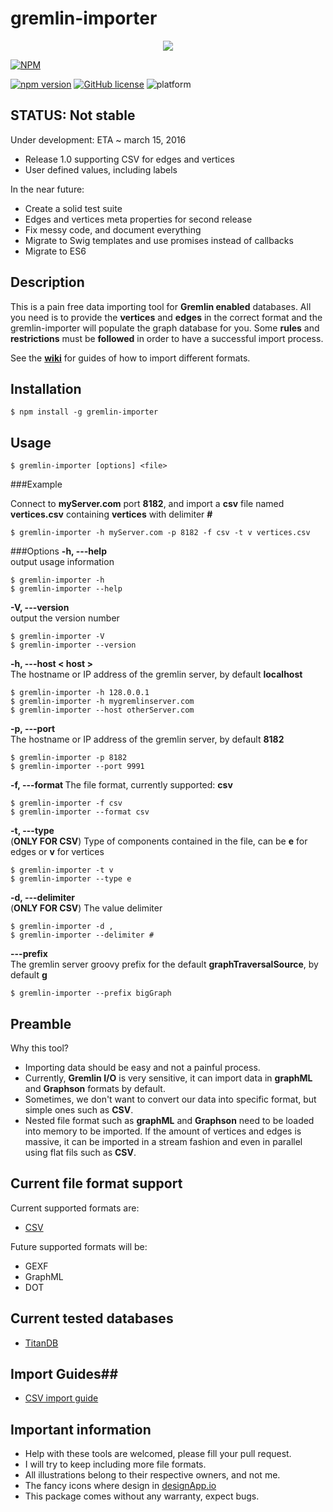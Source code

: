 
# **gremlin-importer** #

<p align="center">
 <img src="https://raw.githubusercontent.com/mastayoda/gremlin-importer/master/images/gremlin-importer.png">
</p>

[![NPM](https://nodei.co/npm/gremlin-importer.png?downloads=true&downloadRank=true&stars=true)](https://nodei.co/npm/gremlin-importer/)

[![npm version](https://badge.fury.io/js/gremlin-importer.svg)](https://badge.fury.io/js/gremlin-importer) [![GitHub license](https://img.shields.io/badge/license-MIT-blue.svg)](https://raw.githubusercontent.com/mastayoda/gremlin-importer/master/LICENSE) ![platform](https://img.shields.io/badge/platform-node.js-green.svg)


## STATUS: Not stable ##
Under development: ETA ~ march 15, 2016

 - Release 1.0 supporting CSV for edges and vertices
 - User defined values, including labels

In the near future:

 - Create a solid test suite
 - Edges and vertices meta properties for second release
 - Fix messy code, and document everything
 - Migrate to Swig templates and use promises instead of callbacks
 - Migrate to ES6

## Description ##

This is a pain free data importing tool for **Gremlin enabled** databases. All you need is to provide the **vertices** and **edges** in the correct format and the gremlin-importer will populate the graph database for you. Some **rules** and **restrictions** must be **followed** in order to have a successful import process.

See the [**wiki**](https://github.com/mastayoda/gremlin-importer/wiki) for guides of how to import different formats.

## Installation ##

    $ npm install -g gremlin-importer

## Usage ##

    $ gremlin-importer [options] <file>

###Example

Connect to **myServer.com** port **8182**, and import a **csv** file named **vertices.csv** containing **vertices** with delimiter **#**

    $ gremlin-importer -h myServer.com -p 8182 -f csv -t v vertices.csv  
    
###Options
**-h, ---help**                    
output usage information

    $ gremlin-importer -h
    $ gremlin-importer --help

**-V, ---version**                
output the version number

    $ gremlin-importer -V
    $ gremlin-importer --version

**-h, ---host < host >**            
The hostname or IP address of the gremlin server, by default **localhost**

    $ gremlin-importer -h 128.0.0.1
    $ gremlin-importer -h mygremlinserver.com
    $ gremlin-importer --host otherServer.com

**-p, ---port <port>**            
The hostname or IP address of the gremlin server, by default **8182**

    $ gremlin-importer -p 8182
    $ gremlin-importer --port 9991

**-f, ---format <format>** 
The file format, currently supported: **csv**

    $ gremlin-importer -f csv
    $ gremlin-importer --format csv

**-t, ---type <type>**            
(**ONLY FOR CSV**) Type of components contained in the file, can be **e** for edges or **v** for vertices

    $ gremlin-importer -t v
    $ gremlin-importer --type e

**-d, ---delimiter <delimiter>**  
(**ONLY FOR CSV**) The value delimiter

    $ gremlin-importer -d ,
    $ gremlin-importer --delimiter #

**---prefix <prefix>**           
 The gremlin server groovy prefix for the default **graphTraversalSource**, by default **g**

    $ gremlin-importer --prefix bigGraph



## Preamble ##

Why this tool?

 - Importing data should be easy and not a painful process.
 - Currently, **Gremlin I/O** is very sensitive, it can import data in **graphML** and **Graphson** formats by default.
 - Sometimes, we don't want to convert our data into specific format, but simple ones such as **CSV**.
 - Nested file format such as **graphML** and **Graphson** need to be loaded into memory to be imported. If the amount of vertices and edges is massive, it can be imported in a stream fashion and even in parallel using flat fils such as **CSV**.


## Current file format support ##

Current supported formats are:

 - [CSV](https://github.com/mastayoda/gremlin-importer/wiki/CSV-import-guide)

Future supported formats will be:

 - GEXF
 - GraphML
 - DOT

## Current tested databases ##

 - [TitanDB](http://thinkaurelius.github.io/titan/)




## Import Guides##

 - [CSV import guide](https://github.com/mastayoda/gremlin-importer/wiki/CSV-import-guide)



## Important information ##

 - Help with these tools are welcomed, please fill your pull request.
 - I will try to keep including more file formats.
 - All illustrations belong to their respective owners, and not me.
 - The fancy icons where design in [designApp.io](https://designapp.io/)
 - This package comes without any warranty, expect bugs.

